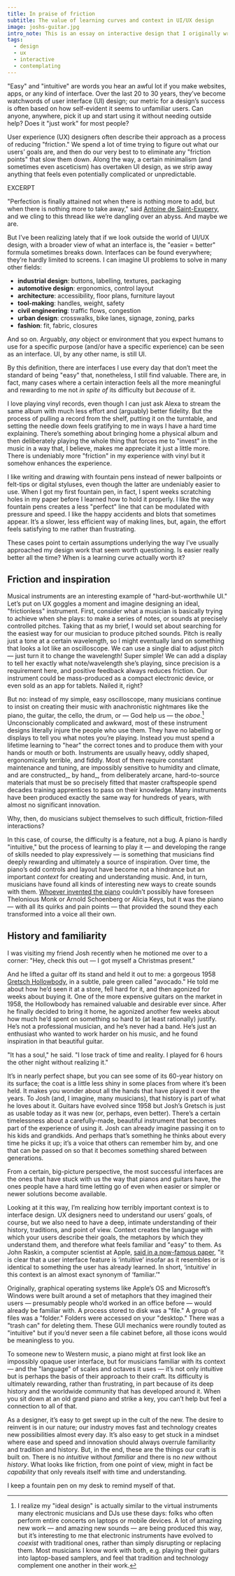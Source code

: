 ```yaml
---
title: In praise of friction
subtitle: The value of learning curves and context in UI/UX design
image: joshs-guitar.jpg
intro_note: This is an essay on interactive design that I originally wrote for [my company's blog](https://medium.com/@biveeco). You can find more good stuff there from my super smart colleagues.
tags:
  - design
  - ux
  - interactive
  - contemplating
---
```


"Easy" and "intuitive" are words you hear an awful lot if you make websites, apps, or any kind of interface. Over the last 20 to 30 years, they’ve become watchwords of user interface (UI) design; our metric for a design’s success is often based on how self-evident it seems to unfamiliar users. Can anyone, anywhere, pick it up and start using it without needing outside help? Does it "just work" for most people?

User experience (UX) designers often describe their approach as a process of reducing "friction." We spend a lot of time trying to figure out what our users’ goals are, and then do our very best to to eliminate any "friction points" that slow them down. Along the way, a certain minimalism (and sometimes even asceticism) has overtaken UI design, as we strip away anything that feels even potentially complicated or unpredictable.

EXCERPT

"Perfection is finally attained not when there is nothing more to add, but when there is nothing more to take away," said [Antoine de Saint-Exupery](https://en.wikipedia.org/wiki/Antoine_de_Saint-Exup%C3%A9ry), and we cling to this thread like we’re dangling over an abyss. And maybe we are.

But I’ve been realizing lately that if we look outside the world of UI/UX design, with a broader view of what an interface is, the "easier = better" formula sometimes breaks down. Interfaces can be found everywhere; they’re hardly limited to screens. I can imagine UI problems to solve in many other fields:

- **industrial design**: buttons, labelling, textures, packaging
- **automotive design**: ergonomics, control layout
- **architecture**: accessibility, floor plans, furniture layout
- **tool-making**: handles, weight, safety
- **civil engineering**: traffic flows, congestion
- **urban design**: crosswalks, bike lanes, signage, zoning, parks
- **fashion**: fit, fabric, closures

And so on. Arguably, _any_ object or environment that you expect humans to use for a specific purpose (and/or have a specific experience) can be seen as an interface. UI, by any other name, is still UI.

By this definition, there are interfaces I use every day that don’t meet the standard of being "easy" that, nonetheless, I still find valuable. There are, in fact, many cases where a certain interaction feels all the more meaningful and rewarding to me not _in spite of_ its difficulty but _because_ of it. 

I love playing vinyl records, even though I can just ask Alexa to stream the same album with much less effort and (arguably) better fidelity. But the process of pulling a record from the shelf, putting it on the turntable, and setting the needle down feels gratifying to me in ways I have a hard time explaining. There’s something about bringing home a physical album and then deliberately playing the whole thing that forces me to "invest" in the music in a way that, I believe, makes me appreciate it just a little more. There is undeniably more "friction" in my experience with vinyl but it somehow enhances the experience.

I like writing and drawing with fountain pens instead of newer ballpoints or felt-tips or digital styluses, even though the latter are undeniably easier to use. When I got my first fountain pen, in fact, I spent weeks scratching holes in my paper before I learned how to hold it properly. I like the way fountain pens creates a less "perfect" line that can be modulated with pressure and speed. I like the happy accidents and blots that sometimes appear. It’s a slower, less efficient way of making lines, but, again, the effort feels satisfying to me rather than frustrating.

These cases point to certain assumptions underlying the way I’ve usually approached my design work that seem worth questioning. Is easier really better all the time? When is a learning curve actually worth it?

## Friction and inspiration

Musical instruments are an interesting example of "hard-but-worthwhile UI." Let’s put on UX goggles a moment and imagine designing an ideal, "frictionless" instrument. First, consider what a musician is basically trying to achieve when she plays: to make a series of notes, or sounds at precisely controlled pitches. Taking that as my brief, I would set about searching for the easiest way for our musician to produce pitched sounds. Pitch is really just a tone at a certain wavelength, so I might eventually land on something that looks a lot like an oscilloscope. We can use a single dial to adjust pitch &mdash; just turn it to change the wavelength! Super simple! We can add a display to tell her exactly what note/wavelength she’s playing, since precision is a requirement here, and positive feedback always reduces friction. Our instrument could be mass-produced as a compact electronic device, or even sold as an app for tablets. Nailed it, right?

But no: instead of my simple, easy oscilloscope, many musicians continue to insist on creating their music with anachronistic nightmares like the piano, the guitar, the cello, the drum, or &mdash; God help us &mdash; the _oboe_.[^1] Unconscionably complicated and awkward, most of these instrument designs literally injure the people who use them. They have no labelling or displays to tell you what notes you’re playing. Instead you must spend a lifetime learning to "hear" the correct tones and to produce them with your hands or mouth or both. Instruments are usually heavy, oddly shaped, ergonomically terrible, and fiddly. Most of them require constant maintenance and tuning, are impossibly sensitive to humidity and climate, and are constructed,_ by hand_, from deliberately arcane, hard-to-source materials that must be so precisely fitted that master craftspeople spend decades training apprentices to pass on their knowledge. Many instruments have been produced exactly the same way for hundreds of years, with almost no significant innovation. 

Why, then, do musicians subject themselves to such difficult, friction-filled interactions? 

In this case, of course, the difficulty is a feature, not a bug. A piano is hardly "intuitive," but the process of learning to play it &mdash; and developing the range of skills needed to play expressively &mdash; is something that musicians find deeply rewarding and ultimately a source of inspiration. Over time, the piano’s odd controls and layout have become not a hindrance but an important _context_ for creating and understanding music. And, in turn, musicians have found all kinds of interesting new ways to create sounds with them. [Whoever invented the piano](https://en.wikipedia.org/wiki/Piano) couldn’t possibly have foreseen Thelonious Monk or Arnold Schoenberg or Alicia Keys, but it was the piano &mdash; with all its quirks and pain points &mdash; that provided the sound they each transformed into a voice all their own. 

## History and familiarity

I was visiting my friend Josh recently when he motioned me over to a corner: "Hey, check this out &mdash; I got myself a Christmas present." 

And he lifted a guitar off its stand and held it out to me: a gorgeous 1958 [Gretsch Hollowbody](https://en.wikipedia.org/wiki/Gretsch), in a subtle, pale green called "avocado." He told me about how he’d seen it at a store, fell hard for it, and then agonized for weeks about buying it. One of the more expensive guitars on the market in 1958, the Hollowbody has remained valuable and desirable ever since. After he finally decided to bring it home, he agonized another few weeks about how much he’d spent on something so hard to (at least rationally) justify. He’s not a professional musician, and he’s never had a band. He’s just an enthusiast who wanted to work harder on his music, and he found inspiration in that beautiful guitar.

"It has a soul," he said. "I lose track of time and reality. I played for 6 hours the other night without realizing it."

It’s in nearly perfect shape, but you can see some of its 60-year history on its surface; the coat is a little less shiny in some places from where it’s been held. It makes you wonder about all the hands that have played it over the years. To Josh (and, I imagine, many musicians), that history is part of what he loves about it. Guitars have evolved since 1958 but Josh’s Gretsch is just as usable today as it was new (or, perhaps, even better). There’s a certain timelessness about a carefully-made, beautiful instrument that becomes part of the experience of using it. Josh can already imagine passing it on to his kids and grandkids. And perhaps that’s something he thinks about every time he picks it up; it’s a voice that others can remember him by, and one that can be passed on so that it becomes something shared between generations.

From a certain, big-picture perspective, the most successful interfaces are the ones that have stuck with us the way that pianos and guitars have, the ones people have a hard time letting go of even when easier or simpler or newer solutions become available. 

Looking at it this way, I’m realizing how terribly important context is to interface design. UX designers need to understand our users’ goals, of course, but we also need to have a deep, intimate understanding of their history, traditions, and point of view. Context creates the language with which your users describe their goals, the metaphors by which they understand them, and therefore what feels familiar and "easy" to them. As John Raskin, a computer scientist at Apple, [said in a now-famous paper](https://www.asktog.com/papers/raskinintuit.html#repost), "it is clear that a user interface feature is ‘intuitive’ insofar as it resembles or is identical to something the user has already learned. In short, ‘intuitive’ in this context is an almost exact synonym of ‘familiar.’"

Originally, graphical operating systems like Apple’s OS and Microsoft’s Windows were built around a set of metaphors that they imagined their users &mdash; presumably people who’d worked in an office before &mdash; would already be familiar with. A process stored to disk was a "file." A group of files was a "folder." Folders were accessed on your "desktop." There was a "trash can" for deleting them. These GUI mechanics were roundly touted as "intuitive" but if you’d never seen a file cabinet before, all those icons would be meaningless to you.

To someone new to Western music, a piano might at first look like an impossibly opaque user interface, but for musicians familiar with its context &mdash; and the "language" of scales and octaves it uses &mdash; it’s not only intuitive but is perhaps the basis of their approach to their craft. Its difficulty is ultimately rewarding, rather than frustrating, in part because of its deep history and the worldwide community that has developed around it. When you sit down at an old grand piano and strike a key, you can’t help but feel a connection to all of that.

As a designer, it’s easy to get swept up in the cult of the new. The desire to reinvent is in our nature; our industry moves fast and technology creates new possibilities almost every day. It’s also easy to get stuck in a mindset where ease and speed and innovation should always overrule familiarity and tradition and history. But, in the end, these are the things our craft is built on. There is no _intuitive_ without _familiar_ and there is no _new_ without _history_. What looks like friction, from one point of view, might in fact be _capability_ that only reveals itself with time and understanding.

I keep a fountain pen on my desk to remind myself of that.

[^1]:	I realize my "ideal design" is actually similar to the virtual instruments many electronic musicians and DJs use these days: folks who often perform entire concerts on laptops or mobile devices. A lot of amazing new work &mdash; and amazing new sounds &mdash; are being produced this way, but it’s interesting to me that electronic instruments have evolved to _coexist_ with traditional ones, rather than simply disrupting or replacing them. Most musicians I know work with both, e.g. playing their guitars into laptop-based samplers, and feel that tradition and technology complement one another in their work.